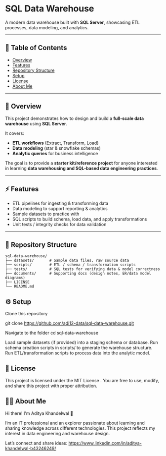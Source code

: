 # SQL Data Warehouse

A modern data warehouse built with **SQL Server**, showcasing ETL processes, data modeling, and analytics.

---

## 📑 Table of Contents

- [Overview](#overview)  
- [Features](#features)  
- [Repository Structure](#repository-structure)  
- [Setup](#setup)  
- [License](#license)  
- [About Me](#about-me)  

---

## 🔎 Overview

This project demonstrates how to design and build a **full-scale data warehouse** using **SQL Server**.  

It covers:  
- **ETL workflows** (Extract, Transform, Load)  
- **Data modeling** (star & snowflake schemas)  
- **Analytic queries** for business intelligence  

The goal is to provide a **starter kit/reference project** for anyone interested in learning **data warehousing and SQL-based data engineering practices**.

---

## ⚡ Features

- ETL pipelines for ingesting & transforming data  
- Data modeling to support reporting & analytics  
- Sample datasets to practice with  
- SQL scripts to build schema, load data, and apply transformations  
- Unit tests / integrity checks for data validation  

---

## 📂 Repository Structure

```text
sql-data-warehouse/
├── datasets/       # Sample data files, raw source data
├── scripts/        # ETL / schema / transformation scripts
├── tests/          # SQL tests for verifying data & model correctness
├── documents/      # Supporting docs (design notes, ER/data model diagrams)
├── LICENSE
└── README.md
```
## ⚙️ Setup

Clone this repository

git clone https://github.com/adi12-data/sql-data-warehouse.git

Navigate to the folder
cd sql-data-warehouse

Load sample datasets (if provided) into a staging schema or database.
Run schema creation scripts in scripts/ to generate the warehouse structure.
Run ETL/transformation scripts to process data into the analytic model.

## 📜 License

This project is licensed under the MIT License
.
You are free to use, modify, and share this project with proper attribution.

## 👨‍💻 About Me

Hi there! I'm Aditya Khandelwal 👋

I’m an IT professional and an explorer passionate about learning and sharing knowledge across different technologies. This project reflects my interest in data engineering and warehouse design.

Let’s connect and share ideas:
https://www.linkedin.com/in/aditya-khandelwal-b43246249/


